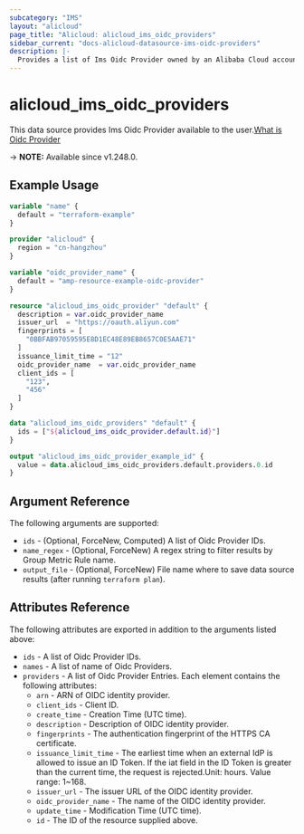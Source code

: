 ```yaml
---
subcategory: "IMS"
layout: "alicloud"
page_title: "Alicloud: alicloud_ims_oidc_providers"
sidebar_current: "docs-alicloud-datasource-ims-oidc-providers"
description: |-
  Provides a list of Ims Oidc Provider owned by an Alibaba Cloud account.
---
```


# alicloud_ims_oidc_providers

This data source provides Ims Oidc Provider available to the user.[What is Oidc Provider](https://next.api.alibabacloud.com/document/Ims/2019-08-15/CreateOIDCProvider)

-> **NOTE:** Available since v1.248.0.

## Example Usage

```terraform
variable "name" {
  default = "terraform-example"
}

provider "alicloud" {
  region = "cn-hangzhou"
}

variable "oidc_provider_name" {
  default = "amp-resource-example-oidc-provider"
}

resource "alicloud_ims_oidc_provider" "default" {
  description = var.oidc_provider_name
  issuer_url  = "https://oauth.aliyun.com"
  fingerprints = [
    "0BBFAB97059595E8D1EC48E89EB8657C0E5AAE71"
  ]
  issuance_limit_time = "12"
  oidc_provider_name  = var.oidc_provider_name
  client_ids = [
    "123",
    "456"
  ]
}

data "alicloud_ims_oidc_providers" "default" {
  ids = ["${alicloud_ims_oidc_provider.default.id}"]
}

output "alicloud_ims_oidc_provider_example_id" {
  value = data.alicloud_ims_oidc_providers.default.providers.0.id
}
```

## Argument Reference

The following arguments are supported:
* `ids` - (Optional, ForceNew, Computed) A list of Oidc Provider IDs. 
* `name_regex` - (Optional, ForceNew) A regex string to filter results by Group Metric Rule name.
* `output_file` - (Optional, ForceNew) File name where to save data source results (after running `terraform plan`).


## Attributes Reference

The following attributes are exported in addition to the arguments listed above:
* `ids` - A list of Oidc Provider IDs.
* `names` - A list of name of Oidc Providers.
* `providers` - A list of Oidc Provider Entries. Each element contains the following attributes:
  * `arn` - ARN of OIDC identity provider.
  * `client_ids` - Client ID. 
  * `create_time` - Creation Time (UTC time).
  * `description` - Description of OIDC identity provider.
  * `fingerprints` - The authentication fingerprint of the HTTPS CA certificate.
  * `issuance_limit_time` - The earliest time when an external IdP is allowed to issue an ID Token. If the iat field in the ID Token is greater than the current time, the request is rejected.Unit: hours. Value range: 1~168.
  * `issuer_url` - The issuer URL of the OIDC identity provider.
  * `oidc_provider_name` - The name of the OIDC identity provider.
  * `update_time` - Modification Time (UTC time).
  * `id` - The ID of the resource supplied above.
